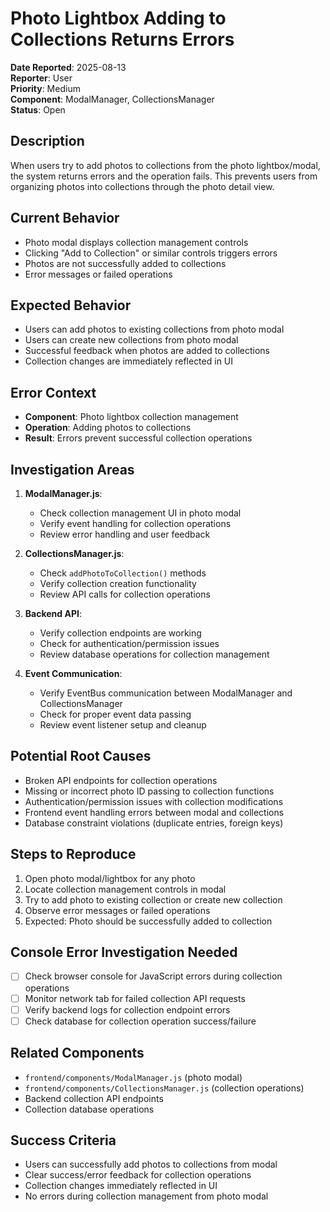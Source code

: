 # Photo Lightbox Adding to Collections Returns Errors

**Date Reported**: 2025-08-13  
**Reporter**: User  
**Priority**: Medium  
**Component**: ModalManager, CollectionsManager  
**Status**: Open  

## Description
When users try to add photos to collections from the photo lightbox/modal, the system returns errors and the operation fails. This prevents users from organizing photos into collections through the photo detail view.

## Current Behavior
- Photo modal displays collection management controls
- Clicking "Add to Collection" or similar controls triggers errors
- Photos are not successfully added to collections
- Error messages or failed operations

## Expected Behavior
- Users can add photos to existing collections from photo modal
- Users can create new collections from photo modal
- Successful feedback when photos are added to collections
- Collection changes are immediately reflected in UI

## Error Context
- **Component**: Photo lightbox collection management
- **Operation**: Adding photos to collections
- **Result**: Errors prevent successful collection operations

## Investigation Areas
1. **ModalManager.js**: 
   - Check collection management UI in photo modal
   - Verify event handling for collection operations
   - Review error handling and user feedback

2. **CollectionsManager.js**:
   - Check `addPhotoToCollection()` methods
   - Verify collection creation functionality
   - Review API calls for collection operations

3. **Backend API**:
   - Verify collection endpoints are working
   - Check for authentication/permission issues
   - Review database operations for collection management

4. **Event Communication**:
   - Verify EventBus communication between ModalManager and CollectionsManager
   - Check for proper event data passing
   - Review event listener setup and cleanup

## Potential Root Causes
- Broken API endpoints for collection operations
- Missing or incorrect photo ID passing to collection functions
- Authentication/permission issues with collection modifications
- Frontend event handling errors between modal and collections
- Database constraint violations (duplicate entries, foreign keys)

## Steps to Reproduce
1. Open photo modal/lightbox for any photo
2. Locate collection management controls in modal
3. Try to add photo to existing collection or create new collection
4. Observe error messages or failed operations
5. Expected: Photo should be successfully added to collection

## Console Error Investigation Needed
- [ ] Check browser console for JavaScript errors during collection operations
- [ ] Monitor network tab for failed collection API requests
- [ ] Verify backend logs for collection endpoint errors
- [ ] Check database for collection operation success/failure

## Related Components
- `frontend/components/ModalManager.js` (photo modal)
- `frontend/components/CollectionsManager.js` (collection operations)
- Backend collection API endpoints
- Collection database operations

## Success Criteria
- Users can successfully add photos to collections from modal
- Clear success/error feedback for collection operations
- Collection changes immediately reflected in UI
- No errors during collection management from photo modal